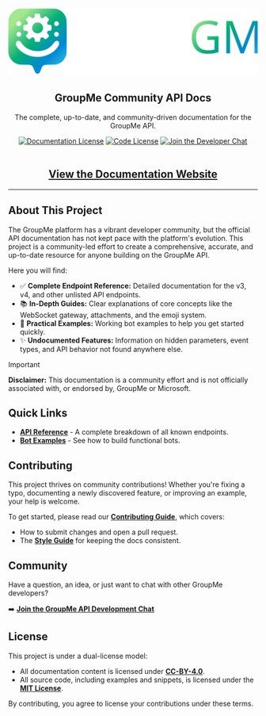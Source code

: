 <div align="center">
    <h1 align="center">
        <a href="https://groupme-js.github.io/GroupMeCommunityDocs/">
        <img src="./.github/assets/opengm_logo_colorized.svg" alt="OpenGM Logo" />
        </a>
    </h1>
  <h2 align="center">GroupMe Community API Docs</h1>
  <p align="center">
    The complete, up-to-date, and community-driven documentation for the GroupMe API.
  </p>
</div>

<div align="center">
  <!-- IMPORTANT: Replace 'alureonthevirus/GroupMeCommunityDocs' with your own repo path -->
  <a href="https://github.com/groupme-js/GroupMeCommunityDocs/blob/main/LICENSE.md"><img src="https://img.shields.io/badge/Docs-CC--BY--4.0-lightgrey.svg" alt="Documentation License"></a>
  <a href="https://github.com/groupme-js/GroupMeCommunityDocs/blob/main/LICENSE-CODE.md"><img src="https://img.shields.io/badge/Code-MIT-blue.svg" alt="Code License"></a>
  <a href="https://groupme.com/join_group/27317261/ibNNhx"><img src="https://img.shields.io/badge/Join-Developer_Chat-00aff0.svg" alt="Join the Developer Chat"></a>
</div>

<br />

<h2 align="center"><a href="https://groupme-js.github.io/GroupMeCommunityDocs/">View the Documentation Website</a></h2>

---

## About This Project

The GroupMe platform has a vibrant developer community, but the official API documentation has not kept pace with the platform's evolution. This project is a community-led effort to create a comprehensive, accurate, and up-to-date resource for anyone building on the GroupMe API.

Here you will find:

-   ✅ **Complete Endpoint Reference:** Detailed documentation for the v3, v4, and other unlisted API endpoints.
-   📚 **In-Depth Guides:** Clear explanations of core concepts like the WebSocket gateway, attachments, and the emoji system.
-   🤖 **Practical Examples:** Working bot examples to help you get started quickly.
-   ✨ **Undocumented Features:** Information on hidden parameters, event types, and API behavior not found anywhere else.

> [!important]  
> **Disclaimer:** This documentation is a community effort and is not officially associated with, or endorsed by, GroupMe or Microsoft.

## Quick Links

-   **[API Reference](./docs/api/index.md)** - A complete breakdown of all known endpoints.
-   **[Bot Examples](./docs/examples/index.md)** - See how to build functional bots.

## Contributing

This project thrives on community contributions! Whether you're fixing a typo, documenting a newly discovered feature, or improving an example, your help is welcome.

To get started, please read our **[Contributing Guide](./docs/contributing/index.md)**, which covers:

-   How to submit changes and open a pull request.
-   The **[Style Guide](./docs/contributing/styleguide.md)** for keeping the docs consistent.

## Community

Have a question, an idea, or just want to chat with other GroupMe developers?

➡️ **[Join the GroupMe API Development Chat](https://groupme.com/join_group/27317261/ibNNhx)**

## License

This project is under a dual-license model:

-   All documentation content is licensed under **[CC-BY-4.0](./docs/LICENSE.md)**.
-   All source code, including examples and snippets, is licensed under the **[MIT License](./docs/LICENSE-CODE.md)**.

By contributing, you agree to license your contributions under these terms.